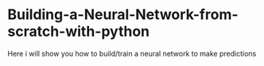 # Building-a-Neural-Network-from-scratch-with-python
Here i will show you how to build/train a neural network to make predictions
